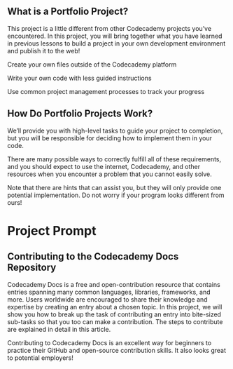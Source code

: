 ## What is a Portfolio Project? ##

This project is a little different from other Codecademy projects you’ve encountered. In this project, you will bring together what you have learned in previous lessons to build a project in your own development environment and publish it to the web!

Create your own files outside of the Codecademy platform

Write your own code with less guided instructions

Use common project management processes to track your progress

## How Do Portfolio Projects Work? ## 

We’ll provide you with high-level tasks to guide your project to completion, but you will be responsible for deciding how to implement them in your code.

There are many possible ways to correctly fulfill all of these requirements, and you should expect to use the internet, Codecademy, and other resources when you encounter a problem that you cannot easily solve.

Note that there are hints that can assist you, but they will only provide one potential implementation. Do not worry if your program looks different from ours!

# Project Prompt #

## Contributing to the Codecademy Docs Repository ##

Codecademy Docs is a free and open-contribution resource that contains entries spanning many common languages, libraries, frameworks, and more. Users worldwide are encouraged to share their knowledge and expertise by creating an entry about a chosen topic. In this project, we will show you how to break up the task of contributing an entry into bite-sized sub-tasks so that you too can make a contribution. The steps to contribute are explained in detail in this article.

Contributing to Codecademy Docs is an excellent way for beginners to practice their GitHub and open-source contribution skills. It also looks great to potential employers!
